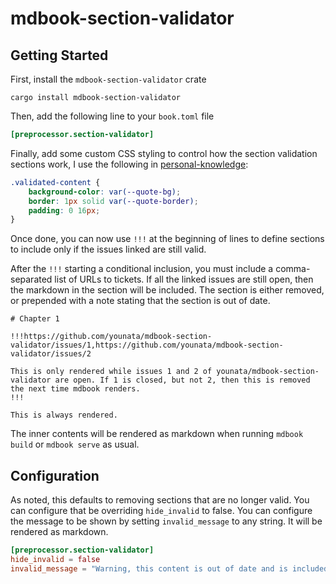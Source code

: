 # mdbook-section-validator

## Getting Started

First, install the `mdbook-section-validator` crate

```
cargo install mdbook-section-validator
```

Then, add the following line to your `book.toml` file

```toml
[preprocessor.section-validator]
```

Finally, add some custom CSS styling to control how the section validation sections work, I use the following in [personal-knowledge](https://github.com/younata/personal_knowledge/blob/master/css/custom.css):

```css
.validated-content {
    background-color: var(--quote-bg);
    border: 1px solid var(--quote-border);
    padding: 0 16px;
}
```

Once done, you can now use `!!!` at the beginning of lines to define sections to include only if the issues linked are still valid.

After the `!!!` starting a conditional inclusion, you must include a comma-separated list of URLs to tickets.
If all the linked issues are still open, then the markdown in the section will be included. The section is either removed, or prepended with a note stating that the section is out of date. 

```
# Chapter 1

!!!https://github.com/younata/mdbook-section-validator/issues/1,https://github.com/younata/mdbook-section-validator/issues/2

This is only rendered while issues 1 and 2 of younata/mdbook-section-validator are open. If 1 is closed, but not 2, then this is removed the next time mdbook renders. 
!!!

This is always rendered.
```

The inner contents will be rendered as markdown when running `mdbook build` or `mdbook serve` as usual.

## Configuration

As noted, this defaults to removing sections that are no longer valid. You can configure that be overriding `hide_invalid` to false.
You can configure the message to be shown by setting `invalid_message` to any string. It will be rendered as markdown.

```toml
[preprocessor.section-validator]
hide_invalid = false
invalid_message = "Warning, this content is out of date and is included for historical reasons."
```